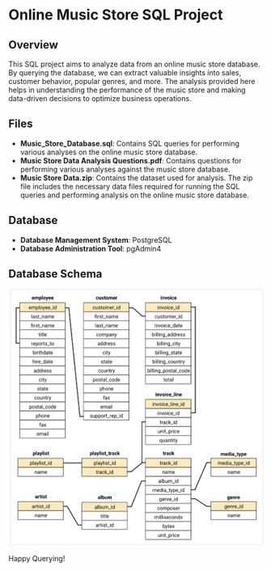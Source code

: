 # Online Music Store SQL Project

## Overview

This SQL project aims to analyze data from an online music store database. By querying the database, we can extract valuable insights into sales, customer behavior, popular genres, and more. The analysis provided here helps in understanding the performance of the music store and making data-driven decisions to optimize business operations.

## Files

- **Music_Store_Database.sql**: Contains SQL queries for performing various analyses on the online music store database.
- **Music Store Data Analysis Questions.pdf**: Contains questions for performing various analyses against the music store database.
- **Music Store Data.zip**: Contains the dataset used for analysis. The zip file includes the necessary data files required for running the SQL queries and performing analysis on the online music store database.
  
## Database

- **Database Management System**: PostgreSQL
- **Database Administration Tool**: pgAdmin4

## Database Schema

![Database Schema](schema_diagram.png)

Happy Querying!
